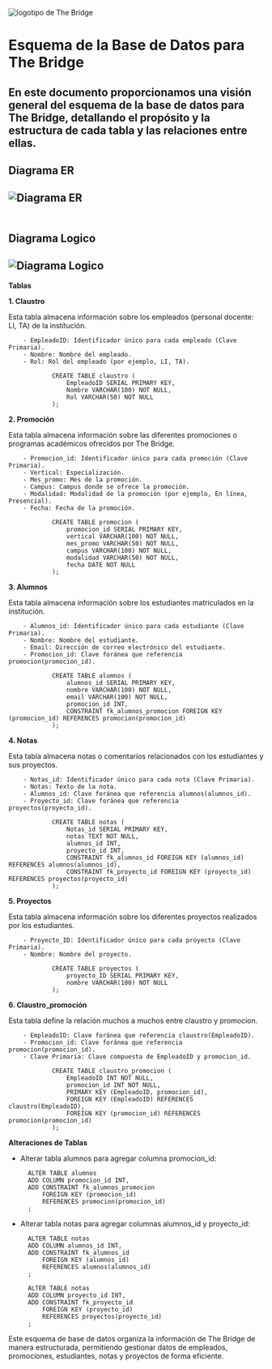 ![logotipo de The Bridge](https://user-images.githubusercontent.com/27650532/77754601-e8365180-702b-11ea-8bed-5bc14a43f869.png "logotipo de The Bridge")

# **Esquema de la Base de Datos para The Bridge**

En este documento proporcionamos una visión general del esquema de la base de datos para The Bridge, detallando el propósito y la estructura de cada tabla y las relaciones entre ellas.
---
**Diagrama ER**
---
![Diagrama ER](https://github.com/steph-d989/ProyectoBBDD/blob/main/ER%20DIAGRAM%20PROYECTO%20BBDD.png)
---
<br>**Diagrama Logico**
---
![Diagrama Logico](https://github.com/steph-d989/ProyectoBBDD/blob/main/MODELO%20LOGICO%20PROYECTO%20BBDD.png)
---

**Tablas**

**1. Claustro**
   
   Esta tabla almacena información sobre los empleados (personal docente: LI, TA) de la institución.

        - EmpleadoID: Identificador único para cada empleado (Clave Primaria).
        - Nombre: Nombre del empleado.
        - Rol: Rol del empleado (por ejemplo, LI, TA).

                CREATE TABLE claustro (
                    EmpleadoID SERIAL PRIMARY KEY,
                    Nombre VARCHAR(100) NOT NULL,
                    Rol VARCHAR(50) NOT NULL
                );

**2. Promoción**
   
   Esta tabla almacena información sobre las diferentes promociones o programas académicos ofrecidos por The Bridge.

        - Promocion_id: Identificador único para cada promoción (Clave Primaria).
        - Vertical: Especialización.
        - Mes_promo: Mes de la promoción.
        - Campus: Campus donde se ofrece la promoción.
        - Modalidad: Modalidad de la promoción (por ejemplo, En línea, Presencial).
        - Fecha: Fecha de la promoción.

                CREATE TABLE promocion (
                    promocion_id SERIAL PRIMARY KEY,
                    vertical VARCHAR(100) NOT NULL,
                    mes_promo VARCHAR(50) NOT NULL,
                    campus VARCHAR(100) NOT NULL,
                    modalidad VARCHAR(50) NOT NULL,
                    fecha DATE NOT NULL
                );
   
**3. Alumnos**
   
   Esta tabla almacena información sobre los estudiantes matriculados en la institución.

        - Alumnos_id: Identificador único para cada estudiante (Clave Primaria).
        - Nombre: Nombre del estudiante.
        - Email: Dirección de correo electrónico del estudiante.
        - Promocion_id: Clave foránea que referencia promocion(promocion_id).

                CREATE TABLE alumnos (
                    alumnos_id SERIAL PRIMARY KEY,
                    nombre VARCHAR(100) NOT NULL,
                    email VARCHAR(100) NOT NULL,
                    promocion_id INT,
                    CONSTRAINT fk_alumnos_promocion FOREIGN KEY (promocion_id) REFERENCES promocion(promocion_id)
                );
   
**4. Notas**
   
   Esta tabla almacena notas o comentarios relacionados con los estudiantes y sus proyectos.

        - Notas_id: Identificador único para cada nota (Clave Primaria).
        - Notas: Texto de la nota.
        - Alumnos_id: Clave foránea que referencia alumnos(alumnos_id).
        - Proyecto_id: Clave foránea que referencia proyectos(proyecto_id).

                CREATE TABLE notas (
                    Notas_id SERIAL PRIMARY KEY,
                    notas TEXT NOT NULL,
                    alumnos_id INT,
                    proyecto_id INT,
                    CONSTRAINT fk_alumnos_id FOREIGN KEY (alumnos_id) REFERENCES alumnos(alumnos_id),
                    CONSTRAINT fk_proyecto_id FOREIGN KEY (proyecto_id) REFERENCES proyectos(proyecto_id)
                );
   
**5. Proyectos**
   
   Esta tabla almacena información sobre los diferentes proyectos realizados por los estudiantes.

        - Proyecto_ID: Identificador único para cada proyecto (Clave Primaria).
        - Nombre: Nombre del proyecto.

                CREATE TABLE proyectos (
                    proyecto_ID SERIAL PRIMARY KEY,
                    nombre VARCHAR(100) NOT NULL
                );
   
**6. Claustro_promoción**
   
   Esta tabla define la relación muchos a muchos entre claustro y promocion.

        - EmpleadoID: Clave foránea que referencia claustro(EmpleadoID).
        - Promocion_id: Clave foránea que referencia promocion(promocion_id).
        - Clave Primaria: Clave compuesta de EmpleadoID y promocion_id.

                CREATE TABLE claustro_promocion (
                    EmpleadoID INT NOT NULL,
                    promocion_id INT NOT NULL,
                    PRIMARY KEY (EmpleadoID, promocion_id),
                    FOREIGN KEY (EmpleadoID) REFERENCES claustro(EmpleadoID),
                    FOREIGN KEY (promocion_id) REFERENCES promocion(promocion_id)
                );
   
**Alteraciones de Tablas**

- Alterar tabla alumnos para agregar columna promocion_id:

        ALTER TABLE alumnos
        ADD COLUMN promocion_id INT,
        ADD CONSTRAINT fk_alumnos_promocion
            FOREIGN KEY (promocion_id)
            REFERENCES promocion(promocion_id)
        ;
        
- Alterar tabla notas para agregar columnas alumnos_id y proyecto_id:

        ALTER TABLE notas
        ADD COLUMN alumnos_id INT,
        ADD CONSTRAINT fk_alumnos_id
            FOREIGN KEY (alumnos_id)
            REFERENCES alumnos(alumnos_id)
        ;

        ALTER TABLE notas
        ADD COLUMN proyecto_id INT,
        ADD CONSTRAINT fk_proyecto_id
            FOREIGN KEY (proyecto_id)
            REFERENCES proyectos(proyecto_id)
        ;
        
Este esquema de base de datos organiza la información de The Bridge de manera estructurada, permitiendo gestionar datos de empleados, promociones, estudiantes, notas y proyectos de forma eficiente.







